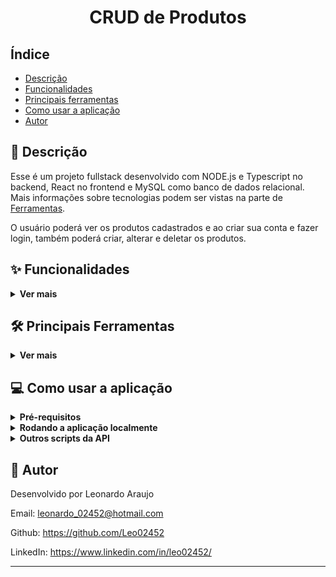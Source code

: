 <h1 align="center">CRUD de Produtos</h1>


## Índice

- [Descrição](#page_facing_up-descrição)
- [Funcionalidades](#sparkles-funcionalidades)
- [Principais ferramentas](#hammer_and_wrench-principais-ferramentas)
- [Como usar a aplicação](#computer-como-usar-a-aplicação)
- [Autor](#memo-autor)


## :page_facing_up: Descrição

Esse é um projeto fullstack desenvolvido com NODE.js e Typescript no backend, React no frontend e MySQL como banco de dados relacional. Mais informações sobre tecnologias podem ser vistas na parte de [Ferramentas](#hammer_and_wrench-ferramentas).

O usuário poderá ver os produtos cadastrados e ao criar sua conta e fazer login, também poderá criar, alterar e deletar os produtos.


## :sparkles: Funcionalidades
<details>
  <summary><strong>Ver mais</strong></summary>

:heavy_check_mark: Criar uma conta

:heavy_check_mark: Login

:heavy_check_mark: Registrar novos produtos

:heavy_check_mark: Editar produtos

:heavy_check_mark: Deletar produtos

:heavy_check_mark: Visualizar produtos

:heavy_check_mark: Filtrar produtos por nome ou descrição
</details>


## :hammer_and_wrench: Principais Ferramentas
<details>
  <summary><strong>Ver mais</strong></summary>

* [NODE.js](https://nodejs.org/en/)
* [Express](https://expressjs.com/pt-br/) para criar o servidor web
* [Express-async-errors](https://www.npmjs.com/package/express-async-errors) para capturar erros
* [JWT](https://jwt.io/) para autenticar e validar um usuário
* [Nodemon](https://nodemon.io/) para monitorar a aplicação em tempo real durante o desenvolvimento
* [Prisma](https://www.prisma.io/) como ORM para mapear o banco de dados
* [MySQL](https://www.mysql.com/) para banco de dados
* [Zod](https://zod.dev/) para validar dados vindos de requisições e criar interfaces
* [React](https://react.dev/) para desenvolver o frontend
* [Chakra UI](https://chakra-ui.com/) para estilizar o frontend
* [Yup](https://www.npmjs.com/package/yup) para validar formulários no frontend
* [Typescript](https://www.typescriptlang.org/) para criar uma aplicação mais sólida
* [Dotenv](https://www.npmjs.com/package/dotenv) para usar variáveis de ambiente
* [Eslint](https://eslint.org/) para padronizar o código e evitar code-smells
* [Docker](https://www.docker.com/) para conteinirizar a aplicação
</details>


## :computer: Como usar a aplicação
<details>
  <summary><strong>Pré-requisitos</strong></summary>

Antes de começar, você vai precisar ter instalado em sua máquina as seguintes ferramentas:

- [Node.js (v16)](https://nodejs.org/en/)
- [Git](https://git-scm.com)
- [MySQL](https://www.mysql.com/)
</details>

<details>
  <summary><strong>Rodando a aplicação localmente</strong></summary>
1 - Clone esse repositório para sua máquina com o seguinte comando no terminal:

```
 git clone git@github.com:Leo02452/crud-produtos.git
```

2 - Entre na pasta criada e em seguida entre no backend:

```
 cd crud-produtos/app/backend
```

3 - Configure as variavéis de ambiente (exemplos estão app/backend/.env.example)

4 - Execute a migração e seeder do banco de dados:

```
 npm run db:start
```

5 - Instale as dependências:

```
 npm install
```

6 - Inicie o backend:

```
 npm start
```

7 - Em um segundo terminal, navegue até a pasta do frontend:

```
 cd crud-produtos/app/frontend
```

8 - Instale as dependências:

```
 npm install
```
9 - Configure as variavéis de ambiente (exemplos estão app/frontend/.env.example)

10 - Inicie o frontend:

```
 npm start
```
</details>

<details>
  <summary><strong>Outros scripts da API</strong></summary>

* `npm run lint` para rodar o ESLint;
* `npm run db:reset` para resetar o banco de desenvolvimento;
</details>


## :memo: Autor

Desenvolvido por Leonardo Araujo

Email: leonardo_02452@hotmail.com

Github: https://github.com/Leo02452

LinkedIn: https://www.linkedin.com/in/leo02452/

---
